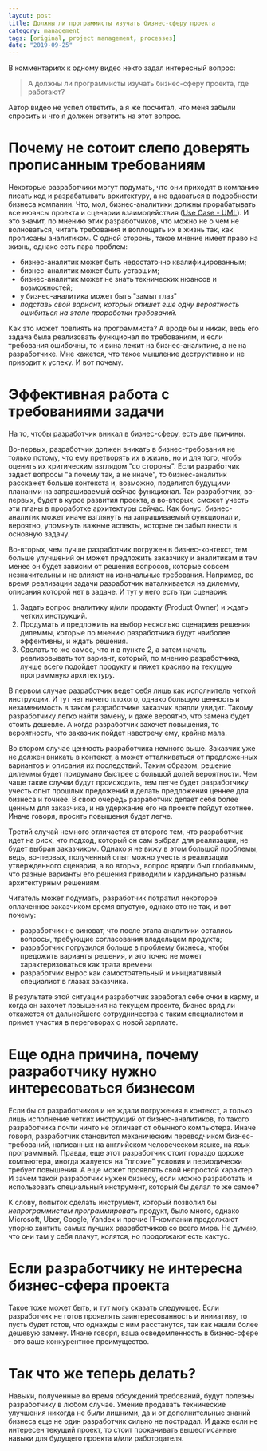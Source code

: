 ```yaml
---
layout: post
title: Должны ли программисты изучать бизнес-сферу проекта
category: management
tags: [original, project management, processes]
date: "2019-09-25"
---
```


В комментариях к одному видео некто задал интересный вопрос:

> А должны ли программисты изучать бизнес-сферу проекта, где работают?

Автор видео не успел ответить, а я же посчитал, что меня забыли спросить и что я должен ответить на этот вопрос.

# Почему не сотоит слепо доверять прописанным требованиям

Некоторые разработчики могут подумать, что они приходят в компанию писать код и разрабатывать архитектуру, а не вдаваться в подробности бизнеса компании. Что, мол, бизнес-аналитики должны прорабатывать все нюансы проекта и сценарии взаимодействия ([Use Case - UML](https://www.visual-paradigm.com/guide/uml-unified-modeling-language/what-is-use-case-diagram/)). И это значит, по мнению этих разработчиков, что можно не о чем не волноваться, читать требования и воплощать их в жизнь так, как прописаны аналитиком. С одной стороны, такое мнение имеет право на жизнь, однако есть пара проблем:

- бизнес-аналитик может быть недостаточно квалифицированным;
- бизнес-аналитик может быть уставшим;
- бизнес-аналитик может не знать технических нюансов и возможностей;
- у бизнес-аналитика может быть "замыт глаз"
- *подставь свой вариант, который опишет еще одну вероятность ошибиться на этапе проработки требований.*

Как это может повлиять на программиста? А вроде бы и никак, ведь его задача была реализовать функционал по требованиям, и если требования ошибочны, то и вина лежит на бизнес-аналитике, а не на разработчике. Мне кажется, что такое мышление деструктивно и не приводит к успеху. И вот почему.

# Эффективная работа с требованиями задачи

На то, чтобы разработчик вникал в бизнес-сферу, есть две причины.

Во-первых, разработчик должен вникать в бизнес-требования не только потому, что ему претворять их в жизнь, но и для того, чтобы оценить их критическим взглядом "со стороны". Если разработчик задаст вопросы "а почему так, а не иначе", то бизнес-аналитик расскажет больше контекста и, возможно, поделится будущими плананми на запрашиваемый сейчас функционал. Так разработчик, во-первых, будет в курсе развития проекта, а во-вторых, сможет учесть эти планы в проработке архитектуры сейчас. Как бонус, бизнес-аналитик может иначе взглянуть на запрашиваемый функционал и, вероятно, упомянуть важные аспекты, которые он забыл внести в основную задачу.

Во-вторых, чем лучше разработчик погружен в бизнес-контекст, тем больше улучшений он может предложить заказчику и аналитикам и тем менее он будет зависим от решения вопросов, которые совсем незначительны и не влияют на изначальные требования. Например, во время реализации задачи разработчик наталкивается на дилемму, описания которой нет в задаче. И тут у него есть три сценария:

1. Задать вопрос аналитику и/или продакту (Product Owner) и ждать четких инструкций.
2. Продумать и предложить на выбор несколько сценариев решения дилеммы, которые по мнению разработчика будут наиболее эффективны, и ждать решения.
3. Сделать то же самое, что и в пункте 2, а затем начать реализовывать тот вариант, который, по мнению разработчика, лучше всего подойдет продукту и ляжет красиво на текущую программную архитектуру.

В первом случае разработчик ведет себя лишь как исполнитель четкой инструкции. И тут нет ничего плохого, однако большую ценность и незаменимость в таком разработчике заказчик врядли увидит. Такому разработчику легко найти замену, и даже вероятно, что замена будет стоить дешевле. А когда разработчик захочет повышения, то вероятность, что заказчик пойдет навстречу ему, крайне мала.

Во втором случае ценность разработчика немного выше. Заказчик уже не должен вникать в контекст, а может отталкиваться от предложенных вариантов и описания их последствий. Таким образом, решение дилеммы будет придумано быстрее с большой долей вероятности. Чем чаще такие случаи будут происходить, тем легче будет разработчику учесть опыт прошлых предожений и делать предложения ценнее для бизнеса и точнее. В свою очередь разработчик делает себя более ценным для заказчика, и на удержание его на проекте пойдут охотнее. Иначе говоря, просить повышения будет легче.

Третий случай немного отличается от второго тем, что разработчик идет на риск, что подход, который он сам выбрал для реализации, не будет выбран заказчиком. Однако я не вижу в этом большой проблемы, ведь, во-первых, полученный опыт можно учесть в реализации утвержденного сценария, а во вторых, вопрос врядли был глобальным, что разные варианты его решения приводили к кардинально разным архитектурным решениям.

Читатель может подумать, разработчик потратил некоторое оплаченное заказчиком время впустую, однако это не так, и вот почему:
- разработчик не виноват, что после этапа аналитики остались вопросы, требующие согласования владельцем продукта;
- разработчик погрузился больше в проблему бизнеса, чтобы предожить варианты решения, и это точно не может характеризоваться как трата времени
- разработчик вырос как самостоятельный и инициативный специалист в глазах заказчика.

В результате этой ситуации разработчик заработал себе очки в карму, и когда он захочет повышения на текущем проекте, бизнес вряд ли откажется от дальнейшего сотрудничества с таким специалистом и примет участия в переговорах о новой зарплате.

# Еще одна причина, почему разработчику нужно интересоваться бизнесом

Если бы от разработчиков и не ждали погружения в контекст, а только лишь исполнение четких инструкций от бизнес-аналитиков, то такого разработчика почти ничто не отличает от обычного компьютера. Иначе говоря, разработчик становится механическим переводчиком бизнес-требований, написанных на английском человеческом языке, на язык программный. Правда, еще этот разработчик стоит гораздо дороже компьютера, иногда жалуется на "плохие" условия и периодически требует повышения. А еще может проявлять свой непростой характер.  И зачем такой разработчик нужен бизнесу, если можно разработать и использовать специальный инструмент, который бы делал то же самое?

К слову, попыток сделать инструмент, который позволил бы *непрограммистам программировать* продукт, было много, однако Microsoft, Uber, Google, Yandex и прочие IT-компании продолжают упорно хантить самых лучших разработчиков со всего мира. Не думаю, что они там у себя плачут, колятся, но продолжают есть кактус.

# Если разработчику не интересна бизнес-сфера проекта

Такое тоже может быть, и тут  могу сказать следующее. Если разработчик не готов проявлять заинтересованность и инииативу, то пусть будет готов, что однажды с ним расстанутся, так как нашли более дешевую замену. Иначе говоря, ваша осведомленность в бизнес-сфере - это ваше конкурентное преимущество.

# Так что же теперь делать?

Навыки, полученные во время обсуждений требований, будут полезны разработчику в любом случае. Умение продавать технические улучшения никогда не были лишними, да и от дополнительные знаний бизнеса еще не один разработчик сильно не пострадал. И даже если не интересен текущий проект, то стоит прокачивать вышеописанные навыки для будущего проекта и/или работодателя.